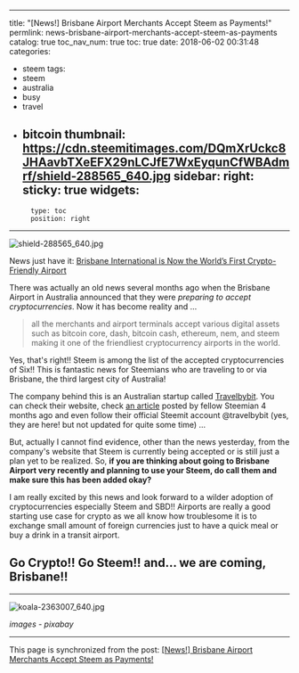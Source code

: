 
---
title: "[News!] Brisbane Airport Merchants Accept Steem as Payments!"
permlink: news-brisbane-airport-merchants-accept-steem-as-payments
catalog: true
toc_nav_num: true
toc: true
date: 2018-06-02 00:31:48
categories:
- steem
tags:
- steem
- australia
- busy
- travel
- bitcoin
thumbnail: https://cdn.steemitimages.com/DQmXrUckc8JHAavbTXeEFX29nLCJfE7WxEyqunCfWBAdmrf/shield-288565_640.jpg
sidebar:
    right:
        sticky: true
widgets:
    -
        type: toc
        position: right
---


![shield-288565_640.jpg](https://cdn.steemitimages.com/DQmXrUckc8JHAavbTXeEFX29nLCJfE7WxEyqunCfWBAdmrf/shield-288565_640.jpg)

News just have it: [Brisbane International is Now the World’s First Crypto-Friendly Airport](https://news.bitcoin.com/brisbane-international-is-now-the-worlds-first-crypto-friendly-airport/)

There was actually an old news several months ago when the Brisbane Airport in Australia announced that they were *preparing to accept cryptocurrencies*. Now it has become reality and ...

>all the merchants and airport terminals accept various digital assets such as bitcoin core, dash, bitcoin cash, ethereum, nem, and steem making it one of the friendliest cryptocurrency airports in the world.

Yes, that's right!! Steem is among the list of the accepted cryptocurrencies of Six!! This is fantastic news for Steemians who are traveling to or via Brisbane, the third largest city of Australia! 

The company behind this is an Australian startup called [Travelbybit](https://www.travelbybit.com/). You can check their website, check [an article](https://steemit.com/cryptocurrency/@scooter77/retailers-accepting-steem-in-brisbane-australia-travelbybit) posted by fellow Steemian 4 months ago and even follow their official Steemit account @travelbybit (yes, they are here! but not updated for quite some time) ...

But, actually I cannot find evidence, other than the news yesterday, from the company's website that Steem is currently being accepted or is still just a plan yet to be realized. So, **if you are thinking about going to Brisbane Airport very recently and planning to use your Steem, do call them and make sure this has been added okay?**

I am really excited by this news and look forward to a wilder adoption of cryptocurrencies especially Steem and SBD!! Airports are really a good starting use case for crypto as we all know how troublesome it is to exchange small amount of foreign currencies just to have a quick meal or buy a drink in a transit airport.

## Go Crypto!! Go Steem!! and... we are coming, Brisbane!!

****
![koala-2363007_640.jpg](https://cdn.steemitimages.com/DQmWs8abQyW1zvMmjo6ykQaxGFRwPYJvMBH3zFMRiyfV7Fv/koala-2363007_640.jpg)

*images - pixabay*

- - -

This page is synchronized from the post: [[News!] Brisbane Airport Merchants Accept Steem as Payments!](https://steemit.com/@deanliu/news-brisbane-airport-merchants-accept-steem-as-payments)
